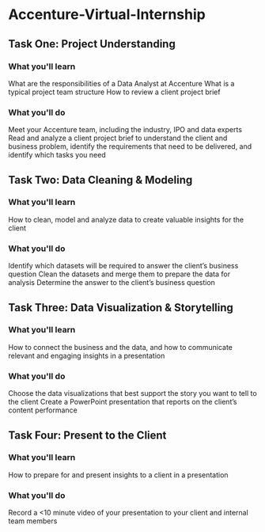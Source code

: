 # Accenture-Virtual-Internship

## Task One: Project Understanding
### What you'll learn
What are the responsibilities of a Data Analyst at Accenture
What is a typical project team structure
How to review a client project brief
### What you'll do
Meet your Accenture team, including the industry, IPO and data experts
Read and analyze a client project brief to understand the client and business problem, identify the requirements that need to be delivered, and identify which tasks you need 
## Task Two: Data Cleaning & Modeling
### What you'll learn
How to clean, model and analyze data to create valuable insights for the client 
### What you'll do
Identify which datasets will be required to answer the client’s business question
Clean the datasets and merge them to prepare the data for analysis
Determine the answer to the client’s business question
## Task Three: Data Visualization & Storytelling
### What you'll learn
How to connect the business and the data, and how to communicate relevant and engaging insights in a presentation
### What you'll do
Choose the data visualizations that best support the story you want to tell to the client
Create a PowerPoint presentation that reports on the client’s content performance
## Task Four: Present to the Client
### What you'll learn
How to prepare for and present insights to a client in a presentation 
### What you'll do
Record a <10 minute video of your presentation to your client and internal team members 
